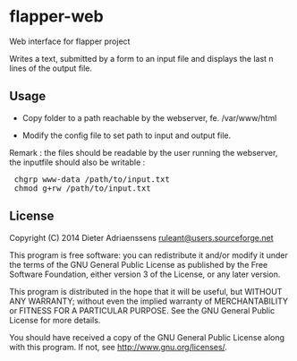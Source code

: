 flapper-web
===========

Web interface for flapper project

Writes a text, submitted by a form to an input file
and displays the last n lines of the output file.

Usage
-----

- Copy folder to a path reachable by the webserver, fe. /var/www/html

- Modify the config file to set path to input and output file.

Remark : the files should be readable by the user running the webserver,
the inputfile should also be writable :

<pre>
 chgrp www-data /path/to/input.txt
 chmod g+rw /path/to/input.txt
</pre>

License
-------

Copyright (C) 2014 Dieter Adriaenssens <ruleant@users.sourceforge.net>

This program is free software: you can redistribute it and/or modify
it under the terms of the GNU General Public License as published by
the Free Software Foundation, either version 3 of the License, or
any later version.

This program is distributed in the hope that it will be useful,
but WITHOUT ANY WARRANTY; without even the implied warranty of
MERCHANTABILITY or FITNESS FOR A PARTICULAR PURPOSE.  See the
GNU General Public License for more details.

You should have received a copy of the GNU General Public License
along with this program.  If not, see <http://www.gnu.org/licenses/>.
